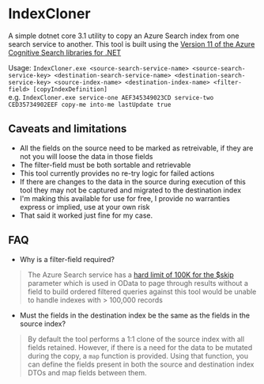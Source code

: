 # IndexCloner

A simple dotnet core 3.1 utility to copy an Azure Search index from one search service to another. This tool is built using the [Version 11 of the Azure Cognitive Search libraries for .NET](https://docs.microsoft.com/en-us/dotnet/api/overview/azure/search?view=azure-dotnet)

Usage: `IndexCloner.exe <source-search-service-name> <source-search-service-key> <destination-search-service-name> <destination-search-service-key> <source-index-name> <destination-index-name> <filter-field> [copyIndexDefinition]`  
e.g. `IndexCloner.exe service-one AEF345349023CD service-two CED35734902EEF copy-me into-me lastUpdate true`

## Caveats and limitations

* All the fields on the source need to be marked as retreivable, if they are not you will loose the data in those fields
* The filter-field must be both sortable and retrievable
* This tool currently provides no re-try logic for failed actions
* If there are changes to the data in the source during execution of this tool they may not be captured and migrated to the destination index
* I'm making this available for use for free, I provide no warranties express or implied, use at your own risk
* That said it worked just fine for my case.

## FAQ

* Why is a filter-field required?

> The Azure Search service has a [hard limit of 100K for the $skip](https://docs.microsoft.com/en-us/rest/api/searchservice/search-documents#skip-optional)
parameter which is used in OData to page through results without a field to build ordered filtered queries against
this tool would be unable to handle indexes with > 100,000 records

* Must the fields in the destination index be the same as the fields in the source index?

> By default the tool performs a 1:1 clone of the source index with all fields retained.
However, if there is a need for the data to be mutated during the copy, a `map` function is provided.
Using that function, you can define the fields present in both the source and destination index DTOs and map fields between them.